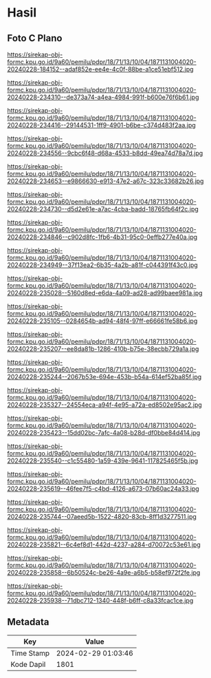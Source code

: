# Hasil

## Foto C Plano

https://sirekap-obj-formc.kpu.go.id/9a60/pemilu/pdpr/18/71/13/10/04/1871131004020-20240228-184152--adaf852e-ee4e-4c0f-88be-a1ce51ebf512.jpg

https://sirekap-obj-formc.kpu.go.id/9a60/pemilu/pdpr/18/71/13/10/04/1871131004020-20240228-234310--de373a74-a4ea-4984-991f-b600e76f6b61.jpg

https://sirekap-obj-formc.kpu.go.id/9a60/pemilu/pdpr/18/71/13/10/04/1871131004020-20240228-234416--29144531-1ff9-4901-b6be-c374d483f2aa.jpg

https://sirekap-obj-formc.kpu.go.id/9a60/pemilu/pdpr/18/71/13/10/04/1871131004020-20240228-234556--9cbc6f48-d68a-4533-b8dd-49ea74d78a7d.jpg

https://sirekap-obj-formc.kpu.go.id/9a60/pemilu/pdpr/18/71/13/10/04/1871131004020-20240228-234653--e9866630-e913-47e2-a67c-323c33682b26.jpg

https://sirekap-obj-formc.kpu.go.id/9a60/pemilu/pdpr/18/71/13/10/04/1871131004020-20240228-234730--d5d2e61e-a7ac-4cba-badd-18765fb64f2c.jpg

https://sirekap-obj-formc.kpu.go.id/9a60/pemilu/pdpr/18/71/13/10/04/1871131004020-20240228-234846--c902d8fc-1fb6-4b31-95c0-0effb277e40a.jpg

https://sirekap-obj-formc.kpu.go.id/9a60/pemilu/pdpr/18/71/13/10/04/1871131004020-20240228-234949--37f13ea2-6b35-4a2b-a81f-c044391f43c0.jpg

https://sirekap-obj-formc.kpu.go.id/9a60/pemilu/pdpr/18/71/13/10/04/1871131004020-20240228-235028--5160d8ed-e6da-4a09-ad28-ad99baee981a.jpg

https://sirekap-obj-formc.kpu.go.id/9a60/pemilu/pdpr/18/71/13/10/04/1871131004020-20240228-235105--0284654b-ad94-48f4-97ff-e66661fe58b6.jpg

https://sirekap-obj-formc.kpu.go.id/9a60/pemilu/pdpr/18/71/13/10/04/1871131004020-20240228-235207--ee8da81b-1286-410b-b75e-38ecbb729a1a.jpg

https://sirekap-obj-formc.kpu.go.id/9a60/pemilu/pdpr/18/71/13/10/04/1871131004020-20240228-235244--2067b53e-694e-453b-b54a-614ef52ba85f.jpg

https://sirekap-obj-formc.kpu.go.id/9a60/pemilu/pdpr/18/71/13/10/04/1871131004020-20240228-235327--24554eca-a94f-4e95-a72a-ed8502e95ac2.jpg

https://sirekap-obj-formc.kpu.go.id/9a60/pemilu/pdpr/18/71/13/10/04/1871131004020-20240228-235423--15dd02bc-7afc-4a08-b28d-df0bbe84d414.jpg

https://sirekap-obj-formc.kpu.go.id/9a60/pemilu/pdpr/18/71/13/10/04/1871131004020-20240228-235540--c1c55480-1a59-439e-9641-117825465f5b.jpg

https://sirekap-obj-formc.kpu.go.id/9a60/pemilu/pdpr/18/71/13/10/04/1871131004020-20240228-235619--46fee7f5-c4bd-4126-a673-07b60ac24a33.jpg

https://sirekap-obj-formc.kpu.go.id/9a60/pemilu/pdpr/18/71/13/10/04/1871131004020-20240228-235744--07aeed5b-1522-4820-83cb-8ff1d3277511.jpg

https://sirekap-obj-formc.kpu.go.id/9a60/pemilu/pdpr/18/71/13/10/04/1871131004020-20240228-235821--6c4ef8d1-442d-4237-a284-d70072c53e61.jpg

https://sirekap-obj-formc.kpu.go.id/9a60/pemilu/pdpr/18/71/13/10/04/1871131004020-20240228-235858--6b50524c-be26-4a9e-a6b5-b58ef972f2fe.jpg

https://sirekap-obj-formc.kpu.go.id/9a60/pemilu/pdpr/18/71/13/10/04/1871131004020-20240228-235938--71dbc712-1340-448f-b6ff-c8a33fcac1ce.jpg


## Metadata

| Key        | Value               |
| ---------- | ------------------- |
| Time Stamp | 2024-02-29 01:03:46 |
| Kode Dapil | 1801                |



